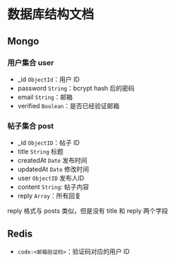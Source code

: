 # 数据库结构文档

## Mongo

### 用户集合 user

- _id `ObjectId`：用户 ID
- password `String`：bcrypt hash 后的密码
- email `String`：邮箱
- verified `Boolean`：是否已经验证邮箱

### 帖子集合 post

- _id `ObjectID`：帖子 ID
- title `String` 标题
- createdAt `Date` 发布时间
- updatedAt `Date` 修改时间
- user `ObjectID` 发布人ID
- content `String`: 帖子内容
- reply `Array`：所有回复

reply 格式与 posts 类似，但是没有 title 和 reply 两个字段

## Redis

- `code:<邮箱验证码>`：验证码对应的用户 ID

